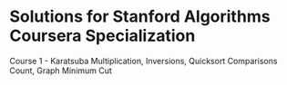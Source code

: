 # Solutions for Stanford Algorithms Coursera Specialization

Course 1 - Karatsuba Multiplication, Inversions, Quicksort Comparisons Count, Graph Minimum Cut 
